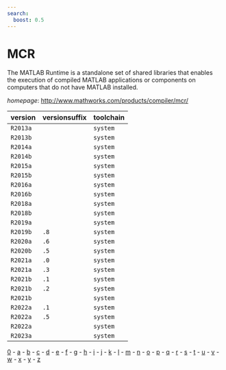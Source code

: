 ```yaml
---
search:
  boost: 0.5
---
```

# MCR

The MATLAB Runtime is a standalone set of shared libraries  that enables the execution of compiled MATLAB applications  or components on computers that do not have MATLAB installed.

*homepage*: <http://www.mathworks.com/products/compiler/mcr/>

version | versionsuffix | toolchain
--------|---------------|----------
``R2013a`` |  | ``system``
``R2013b`` |  | ``system``
``R2014a`` |  | ``system``
``R2014b`` |  | ``system``
``R2015a`` |  | ``system``
``R2015b`` |  | ``system``
``R2016a`` |  | ``system``
``R2016b`` |  | ``system``
``R2018a`` |  | ``system``
``R2018b`` |  | ``system``
``R2019a`` |  | ``system``
``R2019b`` | ``.8`` | ``system``
``R2020a`` | ``.6`` | ``system``
``R2020b`` | ``.5`` | ``system``
``R2021a`` | ``.0`` | ``system``
``R2021a`` | ``.3`` | ``system``
``R2021b`` | ``.1`` | ``system``
``R2021b`` | ``.2`` | ``system``
``R2021b`` |  | ``system``
``R2022a`` | ``.1`` | ``system``
``R2022a`` | ``.5`` | ``system``
``R2022a`` |  | ``system``
``R2023a`` |  | ``system``

[0](../0/index.md) - [a](../a/index.md) - [b](../b/index.md) - [c](../c/index.md) - [d](../d/index.md) - [e](../e/index.md) - [f](../f/index.md) - [g](../g/index.md) - [h](../h/index.md) - [i](../i/index.md) - [j](../j/index.md) - [k](../k/index.md) - [l](../l/index.md) - [m](../m/index.md) - [n](../n/index.md) - [o](../o/index.md) - [p](../p/index.md) - [q](../q/index.md) - [r](../r/index.md) - [s](../s/index.md) - [t](../t/index.md) - [u](../u/index.md) - [v](../v/index.md) - [w](../w/index.md) - [x](../x/index.md) - [y](../y/index.md) - [z](../z/index.md)


